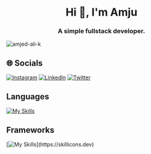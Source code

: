 <h1 align="center">Hi 👋, I'm Amju</h1>
<h3 align="center">A simple fullstack developer.</h3>
<p align="center"> 


<p align="left"> <img src="https://komarev.com/ghpvc/?username=amjed-ali-k&label=Profile%20visits&color=7300a8&style=flat" alt="amjed-ali-k" /> </p>


## 🌐 Socials

[![Instagram](https://img.shields.io/badge/Instagram-%23E4405F.svg?logo=Instagram&logoColor=white)](https://instagram.com/_amjed_ali_) [![LinkedIn](https://img.shields.io/badge/LinkedIn-%230077B5.svg?logo=linkedin&logoColor=white)](https://linkedin.com/in/amjed-ali-k) [![Twitter](https://img.shields.io/badge/Twitter-%231DA1F2.svg?logo=Twitter&logoColor=white)](https://twitter.com/amjed_ali_k)

## Languages
[![My Skills](https://skillicons.dev/icons?i=ts,js,py,c,html,css,bash)](https://skillicons.dev)

## Frameworks
[![My Skills](https://skillicons.dev/icons?i=react,nextjs,elysia,express,gatsby,wordpress,tauri,electron,fastapi,flask,)](https://skillicons.dev)


